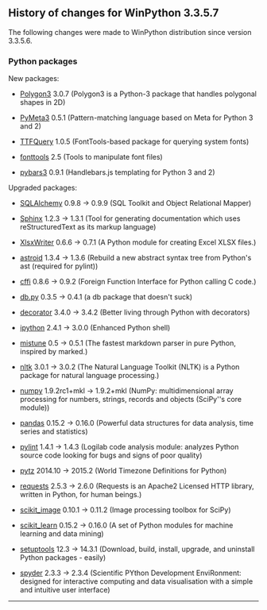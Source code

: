 ﻿## History of changes for WinPython 3.3.5.7

The following changes were made to WinPython distribution since version 3.3.5.6.

### Python packages

New packages:

  * [Polygon3](http://pypi.python.org/pypi/Polygon3) 3.0.7 (Polygon3 is a Python-3 package that handles polygonal shapes in 2D)
  * [PyMeta3](http://pypi.python.org/pypi/PyMeta3) 0.5.1 (Pattern-matching language based on Meta for Python 3 and 2)
  * [TTFQuery](http://pypi.python.org/pypi/TTFQuery) 1.0.5 (FontTools-based package for querying system fonts)
  * [fonttools](http://pypi.python.org/pypi/fonttools) 2.5 (Tools to manipulate font files)
  * [pybars3](http://pypi.python.org/pypi/pybars3) 0.9.1 (Handlebars.js templating for Python 3 and 2)

Upgraded packages:

  * [SQLAlchemy](http://www.sqlalchemy.org) 0.9.8 → 0.9.9 (SQL Toolkit and Object Relational Mapper)
  * [Sphinx](http://sphinx.pocoo.org) 1.2.3 → 1.3.1 (Tool for generating documentation which uses reStructuredText as its markup language)
  * [XlsxWriter](http://pypi.python.org/pypi/XlsxWriter) 0.6.6 → 0.7.1 (A Python module for creating Excel XLSX files.)
  * [astroid](http://pypi.python.org/pypi/astroid) 1.3.4 → 1.3.6 (Rebuild a new abstract syntax tree from Python's ast (required for pylint))
  * [cffi](http://pypi.python.org/pypi/cffi) 0.8.6 → 0.9.2 (Foreign Function Interface for Python calling C code.)
  * [db.py](http://pypi.python.org/pypi/db.py) 0.3.5 → 0.4.1 (a db package that doesn't suck)
  * [decorator](http://pypi.python.org/pypi/decorator) 3.4.0 → 3.4.2 (Better living through Python with decorators)
  * [ipython](http://ipython.org) 2.4.1 → 3.0.0 (Enhanced Python shell)
  * [mistune](http://pypi.python.org/pypi/mistune) 0.5 → 0.5.1 (The fastest markdown parser in pure Python, inspired by marked.)
  * [nltk](http://pypi.python.org/pypi/nltk) 3.0.1 → 3.0.2 (The Natural Language Toolkit (NLTK) is a Python package for natural language processing.)
  * [numpy](http://numpy.scipy.org/) 1.9.2rc1+mkl → 1.9.2+mkl (NumPy: multidimensional array processing for numbers, strings, records and objects (SciPy''s core module))
  * [pandas](http://pypi.python.org/pypi/pandas) 0.15.2 → 0.16.0 (Powerful data structures for data analysis, time series and statistics)
  * [pylint](http://www.logilab.org/project/pylint) 1.4.1 → 1.4.3 (Logilab code analysis module: analyzes Python source code looking for bugs and signs of poor quality)
  * [pytz](http://pytz.sourceforge.net/) 2014.10 → 2015.2 (World Timezone Definitions for Python)
  * [requests](http://pypi.python.org/pypi/requests) 2.5.3 → 2.6.0 (Requests is an Apache2 Licensed HTTP library, written in Python, for human beings.)
  * [scikit_image](http://pypi.python.org/pypi/scikit_image) 0.10.1 → 0.11.2 (Image processing toolbox for SciPy)
  * [scikit_learn](http://pypi.python.org/pypi/scikit_learn) 0.15.2 → 0.16.0 (A set of Python modules for machine learning and data mining)
  * [setuptools](http://pypi.python.org/pypi/setuptools) 12.3 → 14.3.1 (Download, build, install, upgrade, and uninstall Python packages - easily)
  * [spyder](https://bitbucket.org/spyder-ide/spyderlib) 2.3.3 → 2.3.4 (Scientific PYthon Development EnviRonment: designed for interactive computing and data visualisation with a simple and intuitive user interface)

* * *
